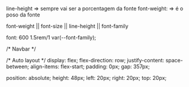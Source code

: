 line-height => sempre vai ser a porcentagem da fonte
font-weight: => é o poso da fonte


font-weight || font-size || line-height || font-family

font: 600 1.5rem/1 var(--font-family);




/* Navbar */

/* Auto layout */
display: flex;
flex-direction: row;
justify-content: space-between;
align-items: flex-start;
padding: 0px;
gap: 357px;

position: absolute;
height: 48px;
left: 20px;
right: 20px;
top: 20px;






